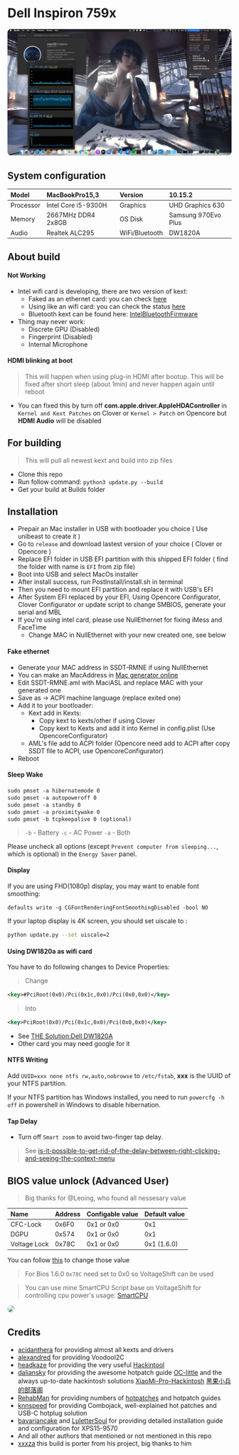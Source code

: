# Dell Inspiron 759x

<p>
	<img style="border-radius: 8px" src="Assets/background.jpg">
</p>

## System configuration

| Model | MacBookPro15,3 | Version | 10.15.2 |
| :-------- | :--------------------------- | :------------- | :------------------ |
| Processor | Intel Core i5-9300H | Graphics | UHD Graphics 630 |
| Memory | 2667MHz DDR4 2x8GB| OS Disk | Samsung 970Evo Plus |
| Audio | Realtek ALC295 | WiFi/Bluetooth | DW1820A |

## About build

#### Not Working

+ Intel wifi card is developing, there are two version of kext:
  + Faked as an ethernet card: you can check [here](https://github.com/zxystd/itlwm)
  + Using like an wifi card: you can check the status [here](https://github.com/AppleIntelWifi/adapter)
  + Bluetooth kext can be found here: [IntelBluetoothFirmware](https://github.com/zxystd/IntelBluetoothFirmware)
+ Thing may never work:
  - Discrete GPU (Disabled)
  - Fingerprint (Disabled)
  - Internal Microphone

#### HDMI blinking at boot

> This will happen when using plug-in HDMI after bootup. This will be fixed after short sleep (about 1min) and never happen again until reboot

- You can fixed this by turn off **com.apple.driver.AppleHDAController** in `Kernel and Kext Patches` on Clover or `Kernel > Patch` on Opencore but **HDMI Audio** will be disabled

## For building

> This will pull all newest kext and build into zip files

- Clone this repo
- Run follow command: `python3 update.py --build`
- Get your build at Builds folder

## Installation

- Prepair an Mac installer in USB with bootloader you choice ( Use unibeast to create it )
- Go to `release` and download lastest version of your choice ( Clover or Opencore )
- Replace EFI folder in USB EFI partition with this shipped EFI folder ( find the folder with name is `EFI` from zip file)
- Boot into USB and select MacOs installer
- After install success, run PostInstall/install.sh in terminal
- Then you need to mount EFI partition and replace it with USB's EFI
- After System EFI replaced by your EFI, Using Opencore Configurator, Clover Configurator or update script to change SMBIOS, generate your serial and MBL
- If you're using intel card, please use NullEthernet for fixing iMess and FaceTime
	- Change MAC in NullEthernet with your new created one, see below

#### Fake ethernet

- Generate your MAC address in SSDT-RMNE if using NullEthernet
- You can make an MacAddress in [Mac generator online](https://www.browserling.com/tools/random-mac)
- Edit SSDT-RMNE.aml with MaciASL and replace MAC with your generated one
- Save as -> ACPI machine language (replace exited one)
- Add it to your bootloader:
  - Kext add in Kexts:
    + Copy kext to kexts/other if using Clover
    + Copy kext to Kexts and add it into Kernel in config.plist (Use OpencoreConfigurator)
  - AML's file add to ACPI folder (Opencore need add to ACPI after copy SSDT file to ACPI, use OpencoreConfigurator)
- Reboot

#### Sleep Wake

```shell
sudo pmset -a hibernatemode 0
sudo pmset -a autopoweroff 0
sudo pmset -a standby 0
sudo pmset -a proximitywake 0
sudo pmset -b tcpkeepalive 0 (optional)
```

> `-b` - Battery `-c` - AC Power `-a` - Both

Please uncheck all options (except `Prevent computer from sleeping...`, which is optional) in the `Energy Saver` panel.

#### Display

If you are using FHD(1080p) display, you may want to enable font smoothing:

```
defaults write -g CGFontRenderingFontSmoothingDisabled -bool NO
```

If your laptop display is 4K screen, you should set uiscale to :

```sh
python update.py --set uiscale=2
```

#### Using DW1820a as wifi card

You have to do following changes to Device Properties:

> Change

```xml
<key>#PciRoot(0x0)/Pci(0x1c,0x0)/Pci(0x0,0x0)</key>
```

> Into

```xml
<key>PciRoot(0x0)/Pci(0x1c,0x0)/Pci(0x0,0x0)</key>
```

+ See [THE Solution:Dell DW1820A](https://www.tonymacx86.com/threads/the-solution-dell-dw1820a-broadcom-bcm94350zae-macos-15.288026/)
+ Other card you may need google for it



#### NTFS Writing

Add `UUID=xxx none ntfs rw,auto,nobrowse` to `/etc/fstab`, **xxx** is the UUID of your NTFS partition.

If your NTFS partition has Windows installed, you need to run `powercfg -h off` in powershell in Windows to disable hibernation.

#### Tap Delay

- Turn off `Smart zoom` to avoid two-finger tap delay.

> See [is-it-possible-to-get-rid-of-the-delay-between-right-clicking-and-seeing-the-context-menu](https://apple.stackexchange.com/a/218181)

## BIOS value unlock (Advanced User)

> Big thanks for @Leoing, who found all nessesary value

| Name | Address | Configable value | Default value |
| :----------- | :------ | :--------------- | :------------ |
| CFC-Lock | 0x6F0 | 0x1 or 0x0 | 0x1 |
| DGPU | 0x574 | 0x1 or 0x0 | 0x1 |
| Voltage Lock | 0x78C | 0x1 or 0x0 | 0x1 (1.6.0) |

You can follow [this](https://github.com/Azkali/GPD-P2-MAX-Hackintosh/issues/16#issuecomment-565882180) to change those value

> For Bios 1.6.0 `0x78C` need set to 0x0 so VoltageShift can be used

> You can use mine SmartCPU Script base on VoltageShift for controlling cpu power's usage: [SmartCPU](https://github.com/tctien342/smart-cpu)
<p>
	<img style="border-radius: 8px" src="https://github.com/tctien342/smart-cpu/raw/master/menu.png">
</p>

## Credits

- [acidanthera](https://github.com/acidanthera) for providing almost all kexts and drivers
- [alexandred](https://github.com/alexandred) for providing VoodooI2C
- [headkaze](https://github.com/headkaze) for providing the very useful [Hackintool](https://www.tonymacx86.com/threads/release-hackintool-v2-8-6.254559/)
- [daliansky](https://github.com/daliansky) for providing the awesome hotpatch guide [OC-little](https://github.com/daliansky/OC-little/) and the always up-to-date hackintosh solutions [XiaoMi-Pro-Hackintosh](https://github.com/daliansky/XiaoMi-Pro-Hackintosh) [黑果小兵的部落阁](https://blog.daliansky.net/)
- [RehabMan](https://github.com/RehabMan) for providing numbers of [hotpatches](https://github.com/RehabMan/OS-X-Clover-Laptop-Config/tree/master/hotpatch) and hotpatch guides
- [knnspeed](https://www.tonymacx86.com/threads/guide-dell-xps-15-9560-4k-touch-1tb-ssd-32gb-ram-100-adobergb.224486) for providing Combojack, well-explained hot patches and USB-C hotplug solution
- [bavariancake](https://github.com/bavariancake/XPS9570-macOS) and [LuletterSoul](https://github.com/LuletterSoul/Dell-XPS-15-9570-macOS-Mojave) for providing detailed installation guide and configuration for XPS15-9570
- And all other authors that mentioned or not mentioned in this repo
- [xxxza](https://github.com/xxxzc/xps15-9570-macos) this build is porter from his project, big thanks to him
